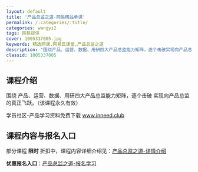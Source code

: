 ```yaml
---
layout: default
title: '产品总监之道-网易精品单课'
permalink: /:categories/:title/
categories: wangyi2
tags: 网易提供
cover: 1005337005.jpg
keywords: 精选网课,网易云课堂,产品总监之道
description: "围绕产品、运营、数据、用研四大产品总监能力矩阵，逐个击破实现向产品总监的真正飞跃。（该课程永久有效）学员社区-产品学习资料免费下载www.inneed.club产品总监之道"
classid: 1005337005
---
```


## 课程介绍

围绕 产品、运营、数据、用研四大产品总监能力矩阵，逐个击破 
实现向产品总监的真正飞跃。（该课程永久有效）

学员社区-产品学习资料免费下载
www.inneed.club

## 课程内容与报名入口

部分课程 **限时** 折扣中，课程内容详细介绍见：[产品总监之道-详情介绍](https://study.163.com/course/introduction/1005337005.htm?share=1&shareId=1025206652&utm_campaign=share&utm_medium=iphoneShare&utm_source=&utm_u=1025206652)

**优惠报名入口**：[产品总监之道-报名学习](https://study.163.com/course/introduction/1005337005.htm?share=1&shareId=1025206652&utm_campaign=share&utm_medium=iphoneShare&utm_source=&utm_u=1025206652)

